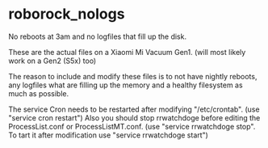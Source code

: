 # roborock_nologs
No reboots at 3am and no logfiles that fill up the disk.

These are the actual files on a Xiaomi Mi Vacuum Gen1. (will most likely work on a Gen2 (S5x) too)

The reason to include and modify these files is to not have nightly reboots, any logfiles what are filling up the memory and a healthy filesystem as much as possible.

The service Cron needs to be restarted after modifying "/etc/crontab". (use "service cron restart")
Also you should stop rrwatchdoge before editing the ProcessList.conf or ProcessListMT.conf. (use "service rrwatchdoge stop". To tart it after modification use "service rrwatchdoge start")
